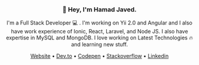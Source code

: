<h3 align="center">👋 Hey, I'm Hamad Javed.</h3>

<p align="center">I'm a Full Stack Developer 💻 . I'm working on Yii 2.0 and Angular and I also have work experience of Ionic, React, Laravel, and Node JS. I also have expertise in MySQL and MongoDB. I love working on Latest Technologies 🔥 and learning new stuff.</p>

<p align="center">
  <a href="https://hamadjaved69.github.io/" target="_blank">Website</a> •
  <a href="https://dev.to/hamadjaved69" target="_blank">Dev.to</a> •
  <a href="https://codepen.io/hamadjaved69" target="_blank">Codepen</a> •
  <a href="https://stackoverflow.com/users/story/10042564" target="_blank">Stackoverflow</a> •
  <a href="https://www.linkedin.com/in/hamadjaved69" target="_blank">Linkedin</a>
</p>



<!--
**HamadJaved69/hamadjaved69** is a ✨ _special_ ✨ repository because its `README.md` (this file) appears on your GitHub profile.

- 🔭 I’m currently working on 
- 🌱 I’m currently learning ...
- 👯 I’m looking to collaborate on ...
- 🤔 I’m looking for help with ...
- 💬 Ask me about ...
- 📫 How to reach me: ...
- 😄 Pronouns: ...
- ⚡ Fun fact: ...
-->
